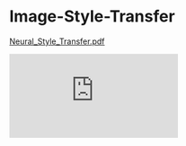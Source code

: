 # Image-Style-Transfer

[Neural_Style_Transfer.pdf](https://github.com/V-Soboleva/Image-Style-Transfer/files/6210036/Neural_Style_Transfer__1_.pdf)

![Image alt](https://github.com/{V-Soboleva}/{Image-Style-Transfer}/raw/{master}/Neural_Style_Transfer.pdf)
